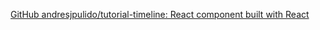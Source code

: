
[GitHub andresjpulido/tutorial-timeline: React component built with React](https://github.com/andresjpulido/tutorial-timeline)

